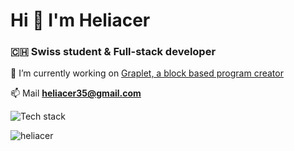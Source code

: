 <h1>Hi 👋 I'm Heliacer</h1>
<h3>🇨🇭 Swiss student & Full-stack developer</h3>

🔭 I’m currently working on [Graplet, a block based program creator](https://github.com/graplet/graplet.github.io)

 📫 Mail **heliacer35@gmail.com**

![Tech stack](https://skillicons.dev/icons?i=react,vite,tailwind,nextjs,nodejs,py)

<img align="center" src="https://github-readme-stats.vercel.app/api/top-langs?username=heliacer&show_icons=true&locale=en&layout=compact&theme=dark" alt="heliacer" />

